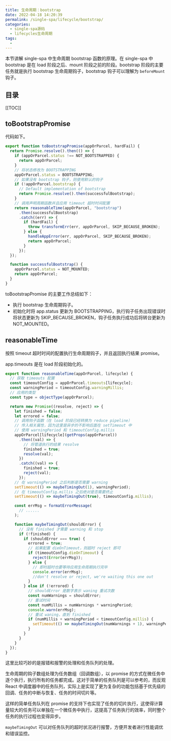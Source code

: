 ```yaml
---
title: 生命周期：bootstrap
date: 2022-04-18 14:20:39
permalink: /single-spa/lifecycle/bootstrap/
categories:
  - single-spa源码
  - lifecycles生命周期
tags:
  - 
---
```


<TimeToRead />

本节讲解 single-spa 中生命周期 bootstrap 函数的原理。在 single-spa 中 bootstrap 是在 load 阶段之后、mount 阶段之前的阶段。bootstrap 阶段的主要任务就是执行 bootstrap 生命周期钩子，bootstrap 钩子可以理解为 `beforeMount` 钩子。

<!-- more -->

## 目录

[[TOC]]

## toBootstrapPromise

代码如下。

```js
export function toBootstrapPromise(appOrParcel, hardFail) {
  return Promise.resolve().then(() => {
    if (appOrParcel.status !== NOT_BOOTSTRAPPED) {
      return appOrParcel;
    }
    // 将状态修改为 BOOTSTRAPPING
    appOrParcel.status = BOOTSTRAPPING;
    // 如果没有 bootstrap 钩子，则使用默认的钩子
    if (!appOrParcel.bootstrap) {
      // Default implementation of bootstrap
      return Promise.resolve().then(successfulBootstrap);
    }
    // 调用声明周期函数并且应用 timeout 超时时间配置
    return reasonableTime(appOrParcel, "bootstrap")
      .then(successfulBootstrap)
      .catch((err) => {
        if (hardFail) {
          throw transformErr(err, appOrParcel, SKIP_BECAUSE_BROKEN);
        } else {
          handleAppError(err, appOrParcel, SKIP_BECAUSE_BROKEN);
          return appOrParcel;
        }
      });
  });

  function successfulBootstrap() {
    appOrParcel.status = NOT_MOUNTED;
    return appOrParcel;
  }
}
```

toBootstrapPromise 的主要工作总结如下：

- 执行 bootstrap 生命周期钩子。
- 初始化时将 app.status 更新为 BOOTSTRAPPING，执行钩子任务出现错误时将状态更新为 SKIP_BECAUSE_BROKEN，钩子任务执行成功后将转台更新为 NOT_MOUNTED。

## reasonableTime

按照 timeout 超时时间的配置执行生命周期钩子，并且返回执行结果 promise。

app.timeouts 是在 load 阶段初始化的。

```js
export function reasonableTime(appOrParcel, lifecycle) {
  // 获取 timeouts 配置
  const timeoutConfig = appOrParcel.timeouts[lifecycle];
  const warningPeriod = timeoutConfig.warningMillis;
  // 应用的类型
  const type = objectType(appOrParcel);

  return new Promise((resolve, reject) => {
    let finished = false;
    let errored = false;
    // 调用钩子函数（在 load 阶段已经转换为 reduce pipeline）
    // 传入相关属性，因为这里是异步的不影响后面在 setTimeout 中
    // 使用 warningPeriod 和 timeoutConfig.millis
    appOrParcel[lifecycle](getProps(appOrParcel))
      .then((val) => {
        // 将管道执行的结果 resolve
        finished = true;
        resolve(val);
      })
      .catch((val) => {
        finished = true;
        reject(val);
      });
    // 在 warningPeriod 之后判断是否需要 warning
    setTimeout(() => maybeTimingOut(1), warningPeriod);
    // 在 timeoutConfig.millis 之后绝对是否需要终止
    setTimeout(() => maybeTimingOut(true), timeoutConfig.millis);

    const errMsg = formatErrorMessage(
      // ......
    );

    function maybeTimingOut(shouldError) {
      // 没有 finished 才需要 warning 和 stop
      if (!finished) {
        if (shouldError === true) {
          errored = true;
          // 如果配置 dieOnTimeout，则超时 reject 即可
          if (timeoutConfig.dieOnTimeout) {
            reject(Error(errMsg));
          } else {
            // 即时超时也要等待应用生命周期执行完毕
            console.error(errMsg);
            //don't resolve or reject, we're waiting this one out
          }
        } else if (!errored) {
          // shouldError 是数字表示 waning 重试次数
          const numWarnings = shouldError;
          // 重试时间
          const numMillis = numWarnings * warningPeriod;
          console.warn(errMsg);
          // 重试 waning，直到 finished
          if (numMillis + warningPeriod < timeoutConfig.millis) {
            setTimeout(() => maybeTimingOut(numWarnings + 1), warningPeriod);
          }
        }
      }
    }
  });
}
```

这里比较巧妙的是报错和报警的处理和任务队列的处理。

生命周期的钩子数组处理为任务数组（回调数组），以 promise 的方式在微任务中逐个执行，执行所有的任务都完成。这对于简单的任务队列是可以参考的，而反观 React 中调度器中的任务队列，实际上是实现了更为复杂的功能包括基于优先级的回调、任务的中断与恢复、任务的时间切片等。

这样的简单任务队列在 promise 的支持下也实现了任务的切片执行，这使得计算量较大的任务可以单独在一个微任务中执行，这提高了任务执行的效率，同时整个任务的执行过程也变得异步。

`maybeTimingOut` 可以对任务队列的超时状况进行报警，方便开发者进行性能调优和错误监控。